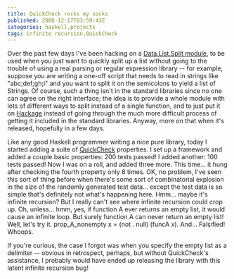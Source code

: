 ```yaml
---
title: QuickCheck rocks my socks
published: 2008-12-17T03:59:43Z
categories: haskell,projects
tags: infinite recursion,QuickCheck
---
```


Over the past few days I've been hacking on a <a href="http://haskell.org/haskellwiki/Data.List.Split">Data.List.Split module</a>, to be used when you just want to quickly split up a list without going to the trouble of using a real parsing or regular expression library -- for example, suppose you are writing a one-off script that needs to read in strings like "abc;def;gh;i" and you want to split it on the semicolons to yield a list of Strings.  Of course, such a thing isn't in the standard libraries since no one can agree on the right interface; the idea is to provide a whole module with lots of different ways to split instead of a single function, and to just put it on <a href="http://hackage.haskell.org">Hackage</a> instead of going through the much more difficult process of getting it included in the standard libraries.  Anyway, more on that when it's released, hopefully in a few days.

Like any good Haskell programmer writing a nice pure library, today I started adding a suite of <a href="http://www.cs.chalmers.se/~rjmh/QuickCheck/">QuickCheck</a> properties.  I set up a framework and added a couple basic properties: 200 tests passed!  I added another: 100 tests passed!  Now I was on a roll, and added three more.  This time... it hung after checking the fourth property only 8 times.  OK, no problem, I've seen this sort of thing before when there's some sort of combinatorial explosion in the size of the randomly generated test data... except the test data is so simple that's definitely not what's happening here.  Hmm... maybe it's infinite recursion?  But I really can't see where infinite recursion could crop up.  Oh, unless... hmm, yes, if function A ever returns an empty list, it would cause an infinite loop.  But surely function A can never return an empty list!  Well, let's try it.  prop_A_nonempty x = (not . null) (funcA x).  And... Falsified!  Whoops.

If you're curious, the case I forgot was when you specify the empty list as a delimiter -- obvious in retrospect, perhaps, but without QuickCheck's assistance, I probably would have ended up releasing the library with this latent infinite recursion bug!

